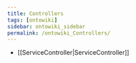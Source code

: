 ```yaml
---
title: Controllers
tags: [ontowiki]
sidebar: ontowiki_sidebar
permalink: /ontowiki_Controllers/
---
```

* [[ServiceController|ServiceController]]